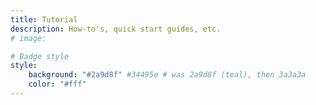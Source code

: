 ```yaml
---
title: Tutorial
description: How-to's, quick start guides, etc.
# image:

# Badge style
style:
    background: "#2a9d8f" #34495e # was 2a9d8f (teal), then 3a3a3a
    color: "#fff"
---
```

